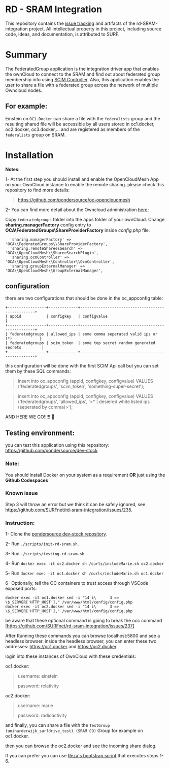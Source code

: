 # RD - SRAM Integration

This repository contains the [issue tracking](https://github.com/SURFnet/rd-sram-integration/milestones) and artifacts of the rd-SRAM-integration project.
All intellectual property in this project, including source code, ideas, and documentation, is attributed to SURF.

# Summary
The FederatedGroup application is the integration driver app that enables the ownCloud to connect to the SRAM and find out about federated group membership info using [SCIM Controller](https://github.com/SURFnet/rd-sram-integration/blob/mix-provider/ScimControllerDocs.md). Also, this application enables the user to share a file with a federated group across the network of multiple Owncloud nodes.

## For example:
Einstein on `OC1.Docker` can share a file with the `federalists` group and the resulting shared file will be accessible by all users stored in oc1.docker, oc2.docker, oc3.docker,... and are registered as members of the `federalists` group on SRAM.


# Installation

**Notes:**

1- At the first step you should install and enable the OpenCloudMesh App on your OwnCloud instance to enable the remote sharing. please check this repository to find more details:
> https://github.com/pondersource/oc-opencloudmesh  

2- You can find more detail about the Owncloud administration [here](https://doc.owncloud.com/server/next/admin_manual/configuration/server/occ_command.html);

Copy `federatedgroups` folder into the apps folder of your ownCloud. 
Change **sharing.managerFactory** config entry to **OCA\\FederatedGroups\\ShareProviderFactory** inside *config.php* file.

```
  'sharing.managerFactory' => 'OCA\\FederatedGroups\\ShareProviderFactory',
  'sharing.remoteShareesSearch' => 'OCA\\OpenCloudMesh\\ShareeSearchPlugin',
  'sharing.ocmController' => 'OCA\\OpenCloudMesh\\Controller\\OcmController',
  'sharing.groupExternalManager' => 'OCA\\OpenCloudMesh\\GroupExternalManager',
```


## configuration
there are two configurations that should be done in the oc_appconfig table: 

```
+-----------------+-------------+--------------------------------------------------+
| appid           | configkey   | configvalue                                      |
+-----------------+-------------+--------------------------------------------------+
| federatedgroups | allowed_ips | some comma seperated valid ips or (*)            |
| federatedgroups | scim_token  | some top secret random generated secrets         |
+-----------------+-------------+--------------------------------------------------+
```

this configuration will be done with the first SCIM Api call but you can set them by these SQL commands:
> insert into oc_appconfig (appid, configkey, configvalue) VALUES ('federatedgroups', 'scim_token', 'something-super-secret');

> insert into oc_appconfig (appid, configkey, configvalue) VALUES ('federatedgroups', 'allowed_ips', '<* | desiered white listed ips (seperated by comma)>');

AND HERE WE GO!!!!! 🚀


## Testing environment:

you can test this application using this repository: 
https://github.com/pondersource/dev-stock

### Note:
You should install Docker on your system as a requirement **OR** just using the **Github Codespaces**

### Known issue

Step 3 will throw an error but we think it can be safely ignored, see https://github.com/SURFnet/rd-sram-integration/issues/235.

### Instruction:

1- Clone the [pondersource dev-stock repository](https://github.com/pondersource/dev-stock).

2- Run `./scripts/init-rd-sram.sh`.

3- Run `./scripts/testing-rd-sram.sh`.

4- Run `docker exec -it oc2.docker sh /curls/includeMarie.sh oc2.docker`

5- Run `docker exec -it oc1.docker sh /curls/includeMarie.sh oc1.docker`

6- Optionally, tell the OC containers to trust access through VSCode exposed ports:
```
docker exec -it oc1.docker sed -i "14 i\      3 => \$_SERVER['HTTP_HOST']," /var/www/html/config/config.php
docker exec -it oc2.docker sed -i "14 i\      3 => \$_SERVER['HTTP_HOST']," /var/www/html/config/config.php
```
be aware that these optional command is going to break the occ command [https://github.com/SURFnet/rd-sram-integration/issues/237]


After Running these commands you can browse localhost:5800 and see a headless browser.
inside the headless browser, you can enter these two addresses: https://oc1.docker and https://oc2.docker.

login into these instances of OwnCloud with these credentials: 

oc1.docker: 
  > username: einstein 
  > 
  > password: relativity
  
oc2.docker:
  > username: marie
  > 
  > password: radioactivity
  
and finally, you can share a file with the `TestGroup (uniharderwijk_surfdrive_test) (SRAM CO)` Group for example on oc1.docker.

then you can browse the oc2.docker and see the incoming share dialog.

If you can prefer you can use [Reza's bootstrap script](https://github.com/pondersource/dev-stock/blob/main/bootstrap-rd-sram.sh) that executes steps 1-6.
